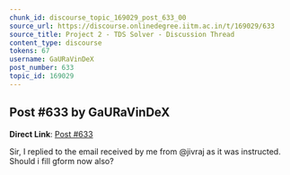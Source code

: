 ```yaml
---
chunk_id: discourse_topic_169029_post_633_00
source_url: https://discourse.onlinedegree.iitm.ac.in/t/169029/633
source_title: Project 2 - TDS Solver - Discussion Thread
content_type: discourse
tokens: 67
username: GaURaVinDeX
post_number: 633
topic_id: 169029
---
```


## Post #633 by GaURaVinDeX

**Direct Link**: [Post #633](https://discourse.onlinedegree.iitm.ac.in/t/169029/633)

Sir, I replied to the email received by me from @jivraj as it was instructed. Should i fill gform now also?
